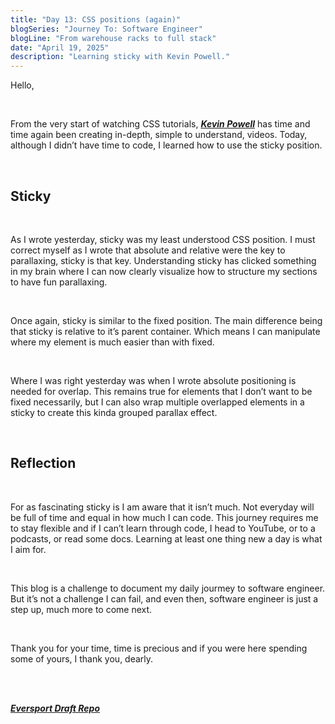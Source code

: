 ```yaml
---
title: "Day 13: CSS positions (again)"
blogSeries: "Journey To: Software Engineer"
blogLine: "From warehouse racks to full stack"
date: "April 19, 2025"
description: "Learning sticky with Kevin Powell."
---
```


Hello,

<br>

From the very start of watching CSS tutorials, ***[Kevin Powell](https://youtube.com/@kevinpowell?si=EHfKl9ZiB8hpzoV5)*** has time and time again been creating in-depth, simple to understand, videos. Today, although I didn’t have time to code, I learned how to use the sticky position.

<br>

## Sticky

<br>

As I wrote yesterday, sticky was my least understood CSS position. I must correct myself as I wrote that absolute and relative were the key to parallaxing, sticky is that key. Understanding sticky has clicked something in my brain where I can now clearly visualize how to structure my sections to have fun parallaxing. 

<br>

Once again, sticky is similar to the fixed position. The main difference being that sticky is relative to it’s parent container. Which means I can manipulate where my element is much easier than with fixed.

<br>

Where I was right yesterday was when I wrote absolute positioning is needed for overlap. This remains true for elements that I don’t want to be fixed necessarily, but I can also wrap multiple overlapped elements in a sticky to create this kinda grouped parallax effect.

<br>

## Reflection

<br>

For as fascinating sticky is I am aware that it isn’t much. Not everyday will be full of time and equal in how much I can code. This journey requires me to stay flexible and if I can’t learn through code, I head to YouTube, or to a podcasts, or read some docs. Learning at least one thing new a day is what I aim for. 

<br>

This blog is a challenge to document my daily jourmey to software engineer. But it’s not a challenge I can fail, and even then, software engineer is just a step up, much more to come next. 

<br>

Thank you for your time, time is precious and if you were here spending some of yours, I thank you, dearly.

<br>
<br>

**_[Eversport Draft Repo](https://github.com/scottyjoppy/eversports-draft)_**
